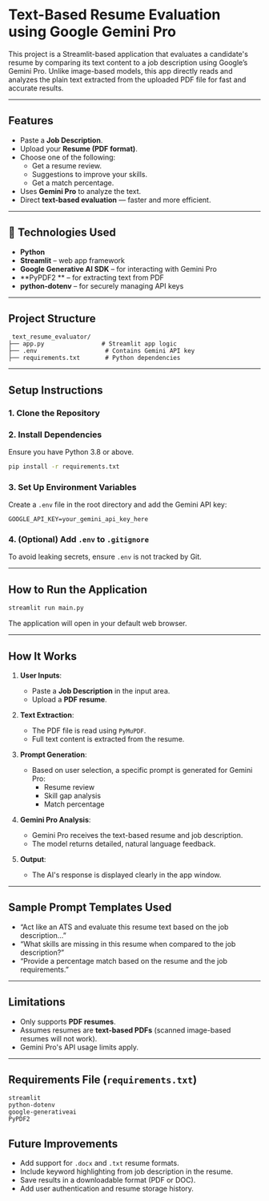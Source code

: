 # Text-Based Resume Evaluation using Google Gemini Pro

This project is a Streamlit-based application that evaluates a candidate's resume by comparing its text content to a job description using Google’s Gemini Pro. Unlike image-based models, this app directly reads and analyzes the plain text extracted from the uploaded PDF file for fast and accurate results.

---

##  Features

- Paste a **Job Description**.
- Upload your **Resume (PDF format)**.
- Choose one of the following:
  -  Get a resume review.
  -  Suggestions to improve your skills.
  -  Get a match percentage.
- Uses **Gemini Pro** to analyze the text.
- Direct **text-based evaluation** — faster and more efficient.

---

## 🧰 Technologies Used

- **Python**
- **Streamlit** – web app framework
- **Google Generative AI SDK** – for interacting with Gemini Pro
- **PyPDF2 ** – for extracting text from PDF
- **python-dotenv** – for securely managing API keys

---

##  Project Structure

```
 text_resume_evaluator/
├── app.py                # Streamlit app logic
├── .env                   # Contains Gemini API key
├── requirements.txt       # Python dependencies
```

---

##  Setup Instructions

### 1. Clone the Repository

### 2. Install Dependencies

Ensure you have Python 3.8 or above.

```bash
pip install -r requirements.txt
```

### 3. Set Up Environment Variables

Create a `.env` file in the root directory and add the Gemini API key:

```
GOOGLE_API_KEY=your_gemini_api_key_here
```

### 4. (Optional) Add `.env` to `.gitignore`

To avoid leaking secrets, ensure `.env` is not tracked by Git.

---

##  How to Run the Application

```bash
streamlit run main.py
```

The application will open in your default web browser.

---

##  How It Works

1. **User Inputs**:
   - Paste a **Job Description** in the input area.
   - Upload a **PDF resume**.

2. **Text Extraction**:
   - The PDF file is read using `PyMuPDF`.
   - Full text content is extracted from the resume.

3. **Prompt Generation**:
   - Based on user selection, a specific prompt is generated for Gemini Pro:
     - Resume review
     - Skill gap analysis
     - Match percentage

4. **Gemini Pro Analysis**:
   - Gemini Pro receives the text-based resume and job description.
   - The model returns detailed, natural language feedback.

5. **Output**:
   - The AI's response is displayed clearly in the app window.

---

##  Sample Prompt Templates Used

- “Act like an ATS and evaluate this resume text based on the job description...”
- “What skills are missing in this resume when compared to the job description?”
- “Provide a percentage match based on the resume and the job requirements.”

---

##  Limitations

- Only supports **PDF resumes**.
- Assumes resumes are **text-based PDFs** (scanned image-based resumes will not work).
- Gemini Pro's API usage limits apply.

---

##  Requirements File (`requirements.txt`)

```
streamlit
python-dotenv
google-generativeai
PyPDF2
```

##  Future Improvements

- Add support for `.docx` and `.txt` resume formats.
- Include keyword highlighting from job description in the resume.
- Save results in a downloadable format (PDF or DOC).
- Add user authentication and resume storage history.
